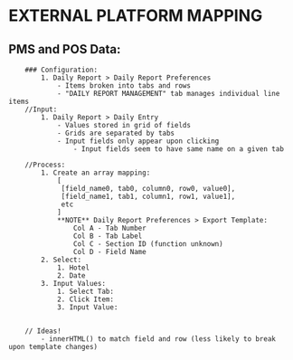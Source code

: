 # EXTERNAL PLATFORM MAPPING

## PMS and POS Data:
        ### Configuration:
            1. Daily Report > Daily Report Preferences
                - Items broken into tabs and rows
                - "DAILY REPORT MANAGEMENT" tab manages individual line items
        //Input:
            1. Daily Report > Daily Entry
                - Values stored in grid of fields
                - Grids are separated by tabs
                - Input fields only appear upon clicking
                    - Input fields seem to have same name on a given tab

        //Process:
            1. Create an array mapping:
                [
                 [field_name0, tab0, column0, row0, value0],
                 [field_name1, tab1, column1, row1, value1],
                 etc
                ]
                **NOTE** Daily Report Preferences > Export Template:
                    Col A - Tab Number
                    Col B - Tab Label
                    Col C - Section ID (function unknown)
                    Col D - Field Name
            2. Select:
                1. Hotel
                2. Date
            3. Input Values:
                1. Select Tab:
                2. Click Item:
                3. Input Value:


        // Ideas!
            - innerHTML() to match field and row (less likely to break upon template changes)
